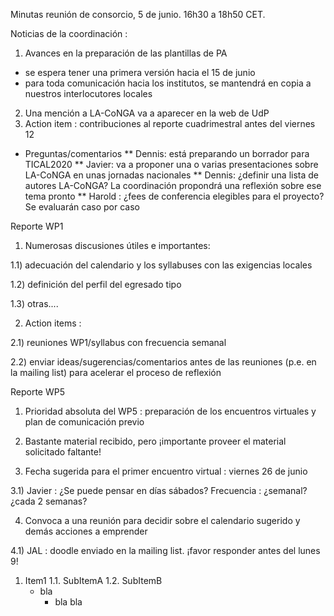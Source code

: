 Minutas reunión de consorcio, 5 de junio. 16h30 a 18h50 CET.

Noticias de la coordinación :

1. Avances en la preparación de las plantillas de PA
 - se espera tener una primera versión hacia el 15 de junio
 - para toda comunicación hacia los institutos, se mantendrá en copia a nuestros interlocutores locales
2. Una mención a LA-CoNGA va a aparecer en la web de UdP
3. Action item : contribuciones al reporte cuadrimestral antes del viernes 12

* Preguntas/comentarios
 ** Dennis: está preparando un borrador para TICAL2020 
  ** Javier: va a proponer una o varias presentaciones sobre LA-CoNGA en unas jornadas nacionales
   ** Dennis: ¿definir una lista de autores LA-CoNGA? La coordinación propondrá una reflexión sobre ese tema pronto
   ** Harold : ¿fees de conferencia elegibles para el proyecto? Se evaluarán caso por caso

Reporte WP1

1) Numerosas discusiones útiles e importantes:

1.1) adecuación del calendario y los syllabuses con las exigencias locales

1.2) definición del perfil del egresado tipo

1.3) otras....

2) Action items :

2.1) reuniones WP1/syllabus con frecuencia semanal

2.2) enviar ideas/sugerencias/comentarios antes de las reuniones (p.e. en la mailing list) para acelerar el proceso de reflexión

Reporte WP5

1) Prioridad absoluta del WP5 : preparación de los encuentros virtuales y plan de comunicación previo

2) Bastante material recibido, pero ¡importante proveer el material solicitado faltante!

3) Fecha sugerida para el primer encuentro virtual : viernes 26 de junio

3.1) Javier : ¿Se puede pensar en días sábados? Frecuencia : ¿semanal? ¿cada 2 semanas?

4) Convoca a una reunión para decidir sobre el calendario sugerido y demás acciones a emprender

4.1) JAL : doodle enviado en la mailing list. ¡favor responder antes del lunes 9!



1. Item1
  1.1. SubItemA
  1.2. SubItemB
    - bla
      - bla bla
